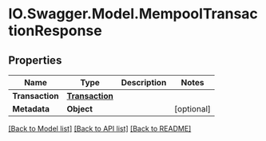 # IO.Swagger.Model.MempoolTransactionResponse
## Properties

Name | Type | Description | Notes
------------ | ------------- | ------------- | -------------
**Transaction** | [**Transaction**](Transaction.md) |  | 
**Metadata** | **Object** |  | [optional] 

[[Back to Model list]](../README.md#documentation-for-models) [[Back to API list]](../README.md#documentation-for-api-endpoints) [[Back to README]](../README.md)

